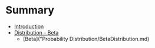 # Summary

* [Introduction](README.md)
* [Distribution - Beta](betadistribtionmd.md)
   * [Beta]("Probability Distribution/BetaDistribution.md)


